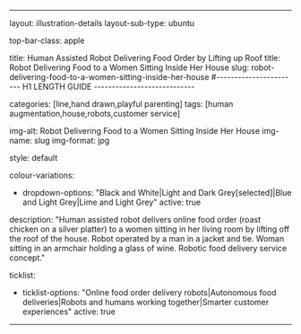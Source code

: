 ---

layout: illustration-details
layout-sub-type: ubuntu

top-bar-class: apple

title: Human Assisted Robot Delivering Food Order by Lifting up Roof
title: Robot Delivering Food to a Women Sitting Inside Her House
slug: robot-delivering-food-to-a-women-sitting-inside-her-house
#----------------------- H1 LENGTH GUIDE ----------------------------

categories: [line,hand drawn,playful parenting]
tags: [human augmentation,house,robots,customer service]

img-alt: Robot Delivering Food to a Women Sitting Inside Her House
img-name: slug
img-format: jpg

style: default

colour-variations:
 - dropdown-options: "Black and White|Light and Dark Grey[selected]|Blue and Light Grey|Lime and Light Grey"
   active: true

description: "Human assisted robot delivers online food order (roast chicken on a silver platter) to a women sitting in her living room by lifting off the roof of the house. Robot operated by a man in a jacket and tie. Woman sitting in an armchair holding a glass of wine. Robotic food delivery service concept."

ticklist:
 - ticklist-options: "Online food order delivery robots|Autonomous food deliveries|Robots and humans working together|Smarter customer experiences"
   active: true

---